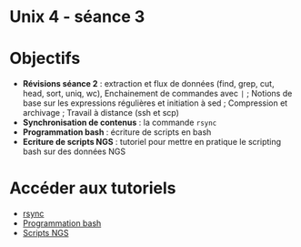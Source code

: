 
# Unix 4 - séance 3

# Objectifs
- **Révisions séance 2** : extraction et flux de données (find, grep, cut, head, sort, uniq, wc), Enchainement de commandes avec `|` ; Notions de base sur les expressions régulières et initiation à sed ; Compression et archivage ; Travail à distance (ssh et scp)
- **Synchronisation de contenus** : la commande `rsync`
- **Programmation bash** : écriture de scripts en bash
- **Ecriture de scripts NGS** : tutoriel pour mettre en pratique le scripting bash sur des données NGS


# Accéder aux tutoriels
- [rsync](rsync.md)
- [Programmation bash](scripting.md)
- [Scripts NGS](scripting_ngs.md)
